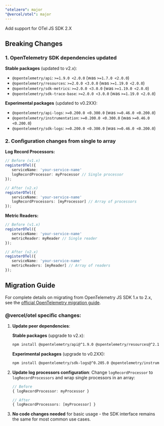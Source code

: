 ```yaml
---
"otelzero": major
"@vercel/otel": major
---
```


Add support for OTel JS SDK 2.X

## Breaking Changes

### 1. OpenTelemetry SDK dependencies updated

**Stable packages** (updated to v2.x):
- `@opentelemetry/api`: `>=1.9.0 <2.0.0` (was `>=1.7.0 <2.0.0`)
- `@opentelemetry/resources`: `>=2.0.0 <3.0.0` (was `>=1.19.0 <2.0.0`)
- `@opentelemetry/sdk-metrics`: `>=2.0.0 <3.0.0` (was `>=1.19.0 <2.0.0`)
- `@opentelemetry/sdk-trace-base`: `>=2.0.0 <3.0.0` (was `>=1.19.0 <2.0.0`)

**Experimental packages** (updated to v0.2XX):
- `@opentelemetry/api-logs`: `>=0.200.0 <0.300.0` (was `>=0.46.0 <0.200.0`)
- `@opentelemetry/instrumentation`: `>=0.200.0 <0.300.0` (was `>=0.46.0 <0.200.0`)
- `@opentelemetry/sdk-logs`: `>=0.200.0 <0.300.0` (was `>=0.46.0 <0.200.0`)

### 2. Configuration changes from single to array

**Log Record Processors:**
```typescript
// Before (v1.x)
registerOTel({
   serviceName: 'your-service-name'
   logRecordProcessor: myProcessor // Single processor
});

// After (v2.x)
registerOTel({
   serviceName: 'your-service-name'
   logRecordProcessors: [myProcessor] // Array of processors
});
```

**Metric Readers:**
```typescript
// Before (v1.x)
registerOTel({
   serviceName: 'your-service-name'
   metricReader: myReader // Single reader
});

// After (v2.x)
registerOTel({
   serviceName: 'your-service-name'
   metricReaders: [myReader] // Array of readers
});
```

## Migration Guide

For complete details on migrating from OpenTelemetry JS SDK 1.x to 2.x, see the [official OpenTelemetry migration guide](https://github.com/open-telemetry/opentelemetry-js/blob/v2.0.0/doc/upgrade-to-2.x.md).

### @vercel/otel specific changes:

1. **Update peer dependencies**:

   **Stable packages** (upgrade to v2.x):
   ```bash
   npm install @opentelemetry/api@^1.9.0 @opentelemetry/resources@^2.1.0 @opentelemetry/sdk-trace-base@^2.1.0 @opentelemetry/sdk-metrics@^2.1.0
   ```

   **Experimental packages** (upgrade to v0.2XX):
   ```bash
   npm install @opentelemetry/sdk-logs@^0.205.0 @opentelemetry/instrumentation@^0.205.0 @opentelemetry/api-logs@^0.205.0
   ```

2. **Update log processors configuration**: Change `logRecordProcessor` to `logRecordProcessors` and wrap single processors in an array:
   ```typescript
   // Before
   { logRecordProcessor: myProcessor }

   // After
   { logRecordProcessors: [myProcessor] }
   ```

3. **No code changes needed** for basic usage - the SDK interface remains the same for most common use cases.
